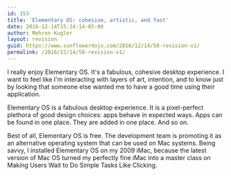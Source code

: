 ```yaml
---
id: 153
title: 'Elementary OS: cohesive, artistic, and fast'
date: 2016-12-14T15:14:14-05:00
author: Mehron Kugler
layout: revision
guid: https://www.sunflowerdojo.com/2016/12/14/58-revision-v1/
permalink: /2016/12/14/58-revision-v1/
---
```

I really enjoy Elementary OS. It's a fabulous, cohesive desktop experience. I want to feel like I'm interacting with layers of art, intention, and to know just by looking that someone else wanted me to have a good time using their application.

Elementary OS is a fabulous desktop experience. It is a pixel-perfect plethora of good design choices: apps behave in expected ways. Apps can be found in one place. They are added in one place. And so on.

<!--more-->

Best of all, Elementary OS is free. The development team is promoting it as an alternative operating system that can be used on Mac systems. Being savvy, I installed Elementary OS on my 2009 iMac, because the latest version of Mac OS turned my perfectly fine iMac into a master class on Making Users Wait to Do Simple Tasks Like Clicking.

